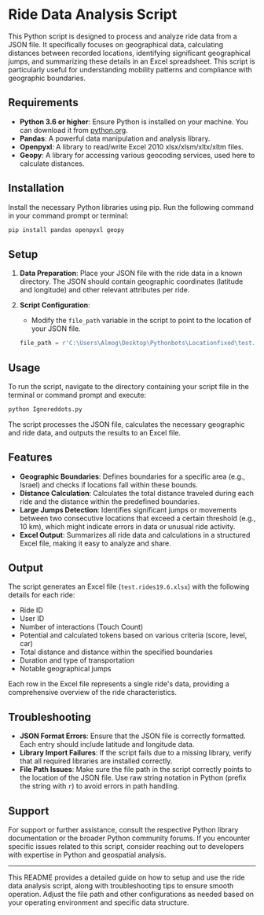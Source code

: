 # Ride Data Analysis Script

This Python script is designed to process and analyze ride data from a JSON file. It specifically focuses on geographical data, calculating distances between recorded locations, identifying significant geographical jumps, and summarizing these details in an Excel spreadsheet. This script is particularly useful for understanding mobility patterns and compliance with geographic boundaries.

## Requirements

- **Python 3.6 or higher**: Ensure Python is installed on your machine. You can download it from [python.org](https://www.python.org/downloads/).
- **Pandas**: A powerful data manipulation and analysis library.
- **Openpyxl**: A library to read/write Excel 2010 xlsx/xlsm/xltx/xltm files.
- **Geopy**: A library for accessing various geocoding services, used here to calculate distances.

## Installation

Install the necessary Python libraries using pip. Run the following command in your command prompt or terminal:

```bash
pip install pandas openpyxl geopy
```

## Setup

1. **Data Preparation**: Place your JSON file with the ride data in a known directory. The JSON should contain geographic coordinates (latitude and longitude) and other relevant attributes per ride.

2. **Script Configuration**:
   - Modify the `file_path` variable in the script to point to the location of your JSON file.
   ```python
   file_path = r'C:\Users\Almog\Desktop\Pythonbots\Locationfixed\test.rides19.6.json'
   ```

## Usage

To run the script, navigate to the directory containing your script file in the terminal or command prompt and execute:

```bash
python Ignoreddots.py
```

The script processes the JSON file, calculates the necessary geographic and ride data, and outputs the results to an Excel file.

## Features

- **Geographic Boundaries**: Defines boundaries for a specific area (e.g., Israel) and checks if locations fall within these bounds.
- **Distance Calculation**: Calculates the total distance traveled during each ride and the distance within the predefined boundaries.
- **Large Jumps Detection**: Identifies significant jumps or movements between two consecutive locations that exceed a certain threshold (e.g., 10 km), which might indicate errors in data or unusual ride activity.
- **Excel Output**: Summarizes all ride data and calculations in a structured Excel file, making it easy to analyze and share.

## Output

The script generates an Excel file (`test.rides19.6.xlsx`) with the following details for each ride:
- Ride ID
- User ID
- Number of interactions (Touch Count)
- Potential and calculated tokens based on various criteria (score, level, car)
- Total distance and distance within the specified boundaries
- Duration and type of transportation
- Notable geographical jumps

Each row in the Excel file represents a single ride's data, providing a comprehensive overview of the ride characteristics.

## Troubleshooting

- **JSON Format Errors**: Ensure that the JSON file is correctly formatted. Each entry should include latitude and longitude data.
- **Library Import Failures**: If the script fails due to a missing library, verify that all required libraries are installed correctly.
- **File Path Issues**: Make sure the file path in the script correctly points to the location of the JSON file. Use raw string notation in Python (prefix the string with `r`) to avoid errors in path handling.

## Support

For support or further assistance, consult the respective Python library documentation or the broader Python community forums. If you encounter specific issues related to this script, consider reaching out to developers with expertise in Python and geospatial analysis.

---

This README provides a detailed guide on how to setup and use the ride data analysis script, along with troubleshooting tips to ensure smooth operation. Adjust the file path and other configurations as needed based on your operating environment and specific data structure.
